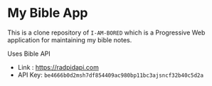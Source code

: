 # My Bible App

This is a clone repository of `I-AM-BORED` which is a Progressive Web application for maintaining my bible notes.

Uses Bible API

- Link : https://radpidapi.com
- API Key: `be4666b0d2msh7df854409ac980bp11bc3ajsncf32b40c5d2a`

